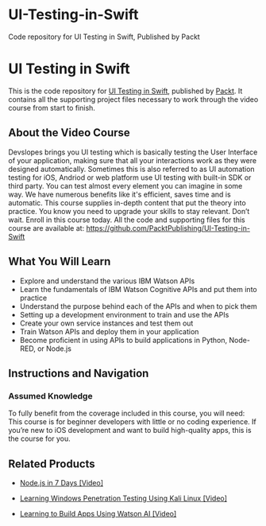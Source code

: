# UI-Testing-in-Swift
Code repository for UI Testing in Swift, Published by Packt
# UI Testing in Swift
This is the code repository for [UI Testing in Swift](https://www.packtpub.com/big-data-and-business-intelligence/learning-build-apps-using-watson-ai-video?utm_source=github&utm_medium=repository&utm_campaign=9781788620789), published by [Packt](https://www.packtpub.com/?utm_source=github). It contains all the supporting project files necessary to work through the video course from start to finish.
## About the Video Course
Devslopes brings you UI testing which is basically testing the User Interface of your application, making sure that all your interactions work as they were designed automatically. Sometimes this is also referred to as UI automation testing for iOS, Andriod or web platform use UI testing with built-in SDK or third party. You can test almost every element you can imagine in some way. We have numerous benefits like it's efficient, saves time and is automatic. This course supplies in-depth content that put the theory into practice. You know you need to upgrade your skills to stay relevant. Don’t wait. Enroll in this course today.
All the code and supporting files for this course are available at: https://github.com/PacktPublishing/UI-Testing-in-Swift

<H2>What You Will Learn</H2>
<DIV class=book-info-will-learn-text>
<UL>
<LI>Explore and understand the various IBM Watson APIs 
<LI>Learn the fundamentals of IBM Watson Cognitive APIs and put them into practice&nbsp; 
<LI>Understand the purpose behind each of the APIs and when to pick them 
<LI>Setting up a development environment to train and use the APIs 
<LI>Create your own service instances and test them out 
<LI>Train Watson APIs and deploy them in your application 
<LI>Become proficient in using APIs to build applications in Python, Node-RED, or Node.js </LI></UL></DIV>

## Instructions and Navigation
### Assumed Knowledge
To fully benefit from the coverage included in this course, you will need:<br/>
This course is for beginner developers with little or no coding experience. If you’re new to iOS development and want to build high-quality apps, this is the course for you.

   

## Related Products
* [Node.js in 7 Days [Video]](https://www.packtpub.com/big-data-and-business-intelligence/learning-build-apps-using-watson-ai-video?utm_source=github&utm_medium=repository&utm_campaign=9781788620789)

* [Learning Windows Penetration Testing Using Kali Linux [Video]](https://www.packtpub.com/big-data-and-business-intelligence/learning-build-apps-using-watson-ai-video?utm_source=github&utm_medium=repository&utm_campaign=9781788620789)

* [Learning to Build Apps Using Watson AI [Video]](https://www.packtpub.com/big-data-and-business-intelligence/learning-build-apps-using-watson-ai-video?utm_source=github&utm_medium=repository&utm_campaign=9781788620789)

